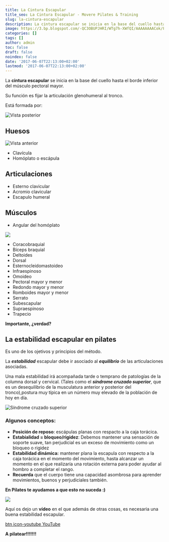 ```yaml
---
title: La Cintura Escapular
title_seo: La Cintura Escapular - Movere Pilates & Training
slug: la-cintura-escapular
description: La cintura escapular se inicia en la base del cuello hasta el borde inferior del músculo pectoral mayor. Su función es fijar la articula...
image: https://3.bp.blogspot.com/-QC3OBUPJHRI/WTg7h-XWfQI/AAAAAAAACok/FGXqbmhAlVIKhvJ4gwovDV1FS073OQ4owCLcB/s684/C.ESCAPULAR.jpg
categories: []
tags: []
author: admin
toc: false
draft: false
noindex: false
date: '2017-06-07T22:13:00+02:00'
lastmod: '2017-06-07T22:13:00+02:00'
---
```


La **cintura escapular** se inicia en la base del cuello hasta el borde
inferior del músculo pectoral mayor.

Su función es fijar la articulación glenohumeral al tronco.

Está formada por:

![](https://3.bp.blogspot.com/-QC3OBUPJHRI/WTg7h-XWfQI/AAAAAAAACok/FGXqbmhAlVIKhvJ4gwovDV1FS073OQ4owCLcB/s684/C.ESCAPULAR.jpg "Vista posterior")

## Huesos

![](https://4.bp.blogspot.com/-SrsdMxN-q-4/WTg7hz3Oc0I/AAAAAAAACog/SbtyoYDPe4MnGjW40U75YpUOcRb0_ymsgCLcB/s684/C.ESCAPULAR.png "Vista anterior")

- Clavícula
- Homóplato o escápula

## Articulaciones

- Esterno clavicular
- Acromio clavicular
- Escapulo humeral

## Músculos

- Angular del homóplato

![](https://4.bp.blogspot.com/-H0_vap34Wg8/WTg-cLnH1WI/AAAAAAAACo0/bojUl6u5eOoY5KadaWN63BaSqHp29aJ4gCLcB/s684/cintura%2Bescapular%2Bmusculos.png)

- Coracobraquial
- Bíceps braquial
- Deltoides
- Dorsal
- Esternocleidomastoideo
- Infraespinoso
- Omoideo
- Pectoral mayor y menor
- Redondo mayor y menor
- Romboides mayor y menor
- Serrato
- Subescapular
- Supraespinoso
- Trapecio

**Importante, ¿verdad?**

## La estabilidad escapular en pilates

Es uno de los ojetivos y principios del método.

La _**estabilidad**_ escapular debe ir asociado al _**equilibrio**_ de las
articulaciones asociadas.

Una mala estabilidad irá acompañada tarde o temprano de patologías de la
columna dorsal y cervical. (Tales como el _**síndrome cruzado superior**_,
que es un desequilibrio de la musculatura anterior y posterior del
tronco),postura muy típica en un número muy elevado de la población de hoy
en día.

![](https://3.bp.blogspot.com/-7rlAdWuLEqU/WTg-SUNG4tI/AAAAAAAACow/zxAyBwO2PGcGmAiQS_9WdyGVUC2j6xePwCLcB/s684/s%25C3%25ADndrome%2Bcruzado.jpg "Síndrome cruzado superior")

### Algunos conceptos:

- **Posición de reposo**: escápulas planas con respacto a la caja torácica.
- **Estabialidad = bloqueo/rigidez**: Debemos mantener una sensación de
soporte suave, tan perjudicial es un exceso de movimiento como un bloqueo o
rigidez
- **Estabilidad dinámica:** mantener plana la escapula con respecto a la
caja torácica en el momento del movimiento, hasta alcanzar un momento en el
que realizaría una rotación externa para poder ayudar al hombro a completar
el rango.
- **Recuerda** que el cuerpo tiene una capacidad asombrosa para aprender
movimientos, buenos y perjudiciales también.

**En Pilates te ayudamos a que esto no suceda :)**

![](https://4.bp.blogspot.com/-XpRaASwmDIs/WThKrIfYbSI/AAAAAAAACpE/dZjbGaFjTiUuIns-2i-XYOI2KusoI7n-gCLcB/s684/IMG-20170422-WA0093.jpg)

Aquí os dejo un **vídeo** en el que además de otras cosas, es necesaria una
buena estabilidad escapular.

[btn icon-youtube YouTube](https://www.youtube.com/watch?v=H5voQgsVwxs&index=2&list=PLUR55pw_5-EvNbzXJLiT44Kip7WZtm4wk)

**A pilatear!!!!!!!**
